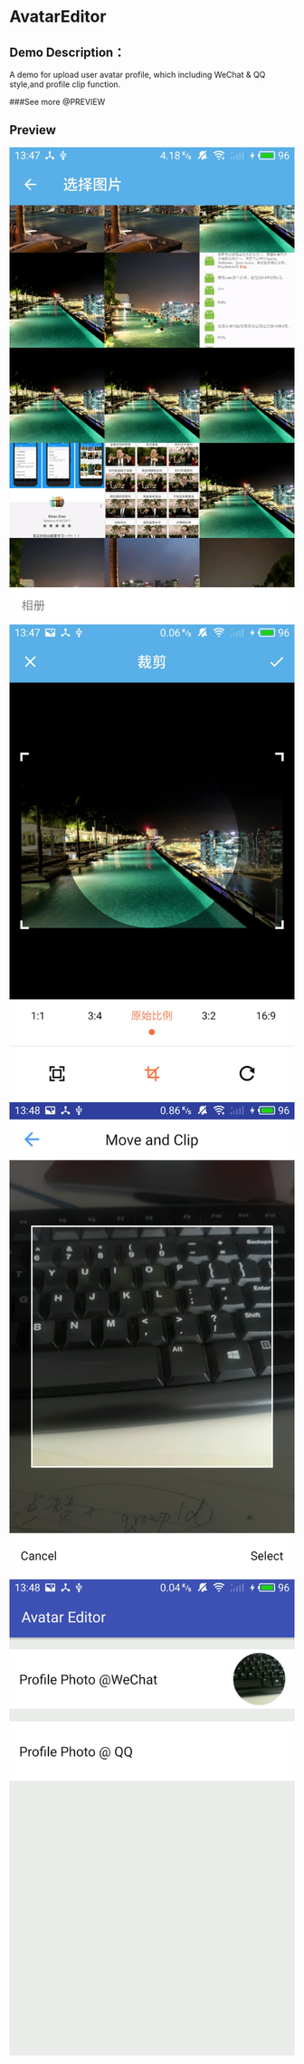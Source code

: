 # AvatarEditor


## Demo Description：
A demo for upload user avatar profile, which including WeChat & QQ style,and profile clip function.

###See more @PREVIEW

## Preview


![Alt text](https://github.com/ceycochan/AvatarEditor/blob/master/app/src/main/res/drawable-xxhdpi/p2.jpg)
![Alt text](https://github.com/ceycochan/AvatarEditor/blob/master/app/src/main/res/drawable-xxhdpi/p3.jpg)
![Alt text](https://github.com/ceycochan/AvatarEditor/blob/master/app/src/main/res/drawable-xxhdpi/p6.jpg)
![Alt text](https://github.com/ceycochan/AvatarEditor/blob/master/app/src/main/res/drawable-xxhdpi/p7.jpg)
